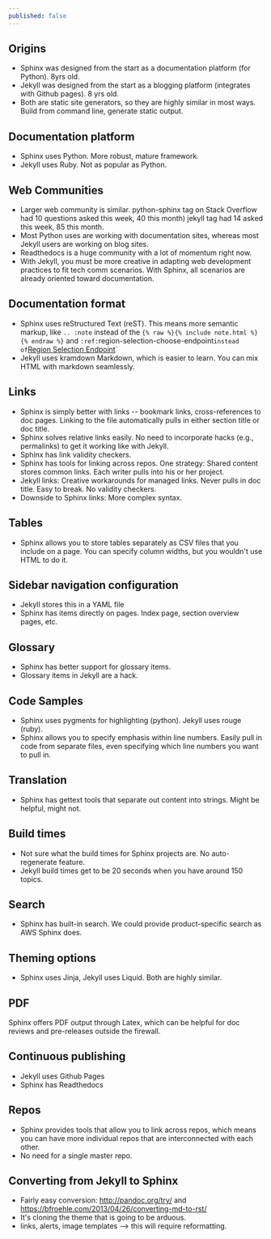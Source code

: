 ```yaml
---
published: false
---
```


## Origins

*  Sphinx was designed from the start as a documentation platform (for Python). 8yrs old.
*  Jekyll was designed from the start as a blogging platform (integrates with Github pages).  8 yrs old.
*  Both are static site generators, so they are highly similar in most ways. Build from command line, generate static output.
 
## Documentation platform

*  Sphinx uses Python. More robust, mature framework.
*  Jekyll uses Ruby. Not as popular as Python.
 
## Web Communities

*  Larger web community is similar. python-sphinx tag on Stack Overflow had 10 questions asked this week, 40 this month) jekyll tag had 14 asked this week, 85 this month.
*  Most Python uses are working with documentation sites, whereas most Jekyll users are working on blog sites.
*  Readthedocs is a huge community with a lot of momentum right now.
*  With Jekyll, you must be more creative in adapting web development practices to fit tech comm scenarios. With Sphinx, all scenarios are already oriented toward documentation.

## Documentation format

*  Sphinx uses reStructured Text (reST). This means more semantic markup, like `.. :note` instead of the `{% raw %}{% include note.html %}{% endraw %}` and `:ref:`region-selection-choose-endpoint` instead of `[Region Selection Endpoint](region-selection-choose-endpoint)`
*  Jekyll uses kramdown Markdown, which is easier to learn. You can mix HTML with markdown seamlessly.

 
## Links

*  Sphinx is simply better with links -- bookmark links, cross-references to doc pages. Linking to the file automatically pulls in either section title or doc title.
*  Sphinx solves relative links easily.  No need to incorporate hacks (e.g., permalinks) to get it working like with Jekyll.
*  Sphinx has link validity checkers.
*  Sphinx has tools for linking across repos. One strategy: Shared content stores common links. Each writer pulls into his or her project.
*  Jekyll links: Creative workarounds for managed links. Never pulls in doc title. Easy to break. No validity checkers.
*  Downside to Sphinx links: More complex syntax.
 
## Tables

*  Sphinx allows you to store tables separately as CSV files that you include on a page. You can specify column widths, but you wouldn't use HTML to do it.
        
## Sidebar navigation configuration

*  Jekyll stores this in a YAML file
*  Sphinx has items directly on pages. Index page, section overview pages, etc.
        
## Glossary

*  Sphinx has better support for glossary items.
*  Glossary items in Jekyll are a hack.
        
## Code Samples

*  Sphinx uses pygments for highlighting (python). Jekyll uses rouge (ruby).
*  Sphinx allows you to specify emphasis within line numbers. Easily pull in code from separate files, even specifying which line numbers you want to pull in.
 
## Translation

*  Sphinx has gettext tools that separate out content into strings. Might be helpful, might not.
        
## Build times

*  Not sure what the build times for Sphinx projects are. No auto-regenerate feature.
*  Jekyll build times get to be 20 seconds when you have around 150 topics.
 
## Search

*  Sphinx has built-in search. We could provide product-specific search as AWS Sphinx does.
        
## Theming options

*  Sphinx uses Jinja, Jekyll uses Liquid. Both are highly similar.
        
## PDF
Sphinx offers PDF output through Latex, which can be helpful for doc reviews and pre-releases outside the firewall.
 
## Continuous publishing

*  Jekyll uses Github Pages
*  Sphinx has Readthedocs

## Repos

*  Sphinx provides tools that allow you to link across repos, which means you can have more individual repos that are interconnected with each other.
*  No need for a single master repo.

        
## Converting from Jekyll to Sphinx

*  Fairly easy conversion: http://pandoc.org/try/ and https://bfroehle.com/2013/04/26/converting-md-to-rst/
*  It's cloning the theme that is going to be arduous.
*  links, alerts, image templates --> this will require reformatting.
